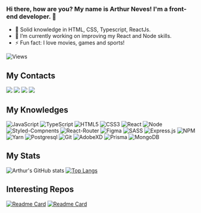 ### Hi there, how are you? My name is Arthur Neves! I'm a front-end developer. 👋

- 🔭 Solid knowledge in HTML, CSS, Typescript, ReactJs.
- 🌱 I’m currently working on improving my React and Node skills.
- ⚡ Fun fact: I love movies, games and sports!

![Views](https://komarev.com/ghpvc/?username=arTW0&style=for-the-badge&color=282a36)

## My Contacts
<div> 
  <a href="https://www.linkedin.com/in/arthur-neves-a321b716b/" target="_blank"><img src="https://img.shields.io/badge/-LinkedIn-%230077B5?style=for-the-badge&logo=linkedin&logoColor=white" target="_blank"></a> 
   <a href = "mailto:arthurnevesmoreira@gmail.com"><img src="https://img.shields.io/badge/Gmail-D14836?style=for-the-badge&logo=gmail&logoColor=white" target="_blank"></a>
  <a href="https://instagram.com/arthnves" target="_blank"><img src="https://img.shields.io/badge/-Instagram-%23E4405F?style=for-the-badge&logo=instagram&logoColor=white" target="_blank"></a>
  <a href="https://open.spotify.com/user/delus_?si=cb4fd946f802420a" target="_blank"><img src="https://img.shields.io/badge/Spotify-1ED760?&style=for-the-badge&logo=spotify&logoColor=white" target="_blank"></a>
</div>

## My Knowledges
![JavaScript](https://img.shields.io/badge/javascript-%23323330.svg?style=for-the-badge&logo=javascript&logoColor=%23F7DF1E)
![TypeScript](https://img.shields.io/badge/typescript-%23007ACC.svg?style=for-the-badge&logo=typescript&logoColor=white)
![HTML5](https://img.shields.io/badge/html5-%23E34F26.svg?style=for-the-badge&logo=html5&logoColor=white)
![CSS3](https://img.shields.io/badge/css3-%231572B6.svg?style=for-the-badge&logo=css3&logoColor=white)
![React](https://img.shields.io/badge/react-%2320232a.svg?style=for-the-badge&logo=react&logoColor=%2361DAFB)
![Node](https://img.shields.io/badge/Node.js-43853D?style=for-the-badge&logo=node.js&logoColor=white)
![Styled-Compnents](https://img.shields.io/badge/styled--components-DB7093?style=for-the-badge&logo=styled-components&logoColor=white)
![React-Router](https://img.shields.io/badge/React_Router-CA4245?style=for-the-badge&logo=react-router&logoColor=white)
![Figma](https://img.shields.io/badge/figma-%23F24E1E.svg?style=for-the-badge&logo=figma&logoColor=white)
![SASS](https://img.shields.io/badge/SASS-hotpink.svg?style=for-the-badge&logo=SASS&logoColor=white)
![Express.js](https://img.shields.io/badge/express.js-%23404d59.svg?style=for-the-badge&logo=express&logoColor=%2361DAFB)
![NPM](https://img.shields.io/badge/NPM-%23000000.svg?style=for-the-badge&logo=npm&logoColor=white)
![Yarn](https://img.shields.io/badge/yarn-%232C8EBB.svg?style=for-the-badge&logo=yarn&logoColor=white)
![Postgresql](https://img.shields.io/badge/PostgreSQL-316192?style=for-the-badge&logo=postgresql&logoColor=white)
![Git](https://img.shields.io/badge/GIT-E44C30?style=for-the-badge&logo=git&logoColor=white)
![AdobeXD](https://img.shields.io/badge/Adobe%20XD-470137?style=for-the-badge&logo=Adobe%20XD&logoColor=#FF61F6)
![Prisma](https://img.shields.io/badge/Prisma-3982CE?style=for-the-badge&logo=Prisma&logoColor=white)
![MongoDB](https://img.shields.io/badge/MongoDB-4EA94B?style=for-the-badge&logo=mongodb&logoColor=white)

## My Stats
![Arthur's GitHub stats](https://github-readme-stats.vercel.app/api?username=arTW0&count_private=true&show_icons=true&theme=dracula)
[![Top Langs](https://github-readme-stats.vercel.app/api/top-langs/?username=arTW0&theme=dracula&layout=compact)](https://github.com/arTW0/github-readme-stats)

## Interesting Repos
[![Readme Card](https://github-readme-stats.vercel.app/api/pin/?username=arTW0&repo=notifications-service&theme=dracula)](https://github.com/arTW0/notifications-service)
[![Readme Card](https://github-readme-stats.vercel.app/api/pin/?username=arTW0&repo=aluroni-router&theme=dracula)](https://github.com/arTW0/aluroni-router)



